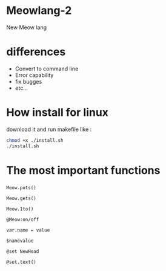 # Meowlang-2
 New Meow lang 
# differences
- Convert to command line
- Error capability
- fix bugges
- etc...
# How install for linux
download it and run makefile like :
```bash
chmod +x ./install.sh
./install.sh
```
# The most important functions
‍‍‍``` Meow.puts() ```

``` Meow.gets() ```

``` Meow.1to() ```

``` @Meow:on/off ```

``` var.name = value ```

``` $namevalue ```

``` @set NewHead ```

``` @set.text() ```

